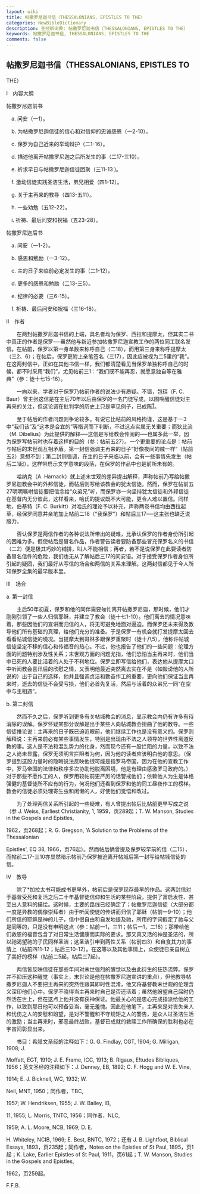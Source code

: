 ```yaml
---
layout: wiki
title: 帖撒罗尼迦书信（THESSALONIANS, EPISTLES TO THE）
categories: NewBibleDictionary
description: 圣经新词典: 帖撒罗尼迦书信（THESSALONIANS, EPISTLES TO THE）
keywords: 帖撒罗尼迦书信, THESSALONIANS, EPISTLES TO THE
comments: false
---
```


## 帖撒罗尼迦书信（THESSALONIANS, EPISTLES TO

THE）

Ⅰ　内容大纲

帖撒罗尼迦前书

　a. 问安（一1）。

　b. 为帖撒罗尼迦信徒的信心和对信仰的忠诚感恩（一2-10）。

　c. 保罗为自己近来的举动辩护（二1-16）。

　d. 描述他离开帖撒罗尼迦之后所发生的事（二17-三10）。

　e. 祈求早日与帖撒罗尼迦信徒团聚（三11-13 )。

　f. 激动信徒实践圣洁生活，弟兄相爱（四1-12）。

　g. 关于主再来的教导（四13-五11）。

　h. 一些劝勉（五12-22）。

　i. 祈祷、最后问安和祝福（五23-28）。

帖撒罗尼迦后书

　a. 问安（一1-2）。

　b. 感恩和勉励（一3-12）。

　c. 主的日子来临前必定发生的事（二1-12）。

　d. 更多的感恩和勉励（二13-三5）。

　e. 纪律的必要（三6-15）。

　f. 祈祷、最后问安和祝福（三16-18）。

Ⅱ　作者

　　在两封帖撒罗尼迦书信的上端，具名者均为保罗、西拉和提摩太，但其实二书中真正的作者是保罗──虽然他与新近参加帖撒罗尼迦宣教工作的两位同工联名发信。在帖前，保罗以第一身单数来称呼自己（二18），而用第三身来称呼提摩太（三2、6）；在帖后，保罗更附上亲笔签名（三17），因此应被视为二5里的“我”。在这两封信中，正如在其他书信一样，我们都清楚看见当保罗单独称呼自己的时候，都不时采用“我们”，尤见帖前三1：“我们既不能再忍，就愿意独自等在雅典”（参：徒十七15-16）。

　　一向以来，学者对于保罗乃帖前作者的说法少有质疑。不错，包珥（F. C. Baur）曾主张这信是在主后70年以后由保罗的一名门徒写成，以图唤醒信徒对主再来的关注，但这论调在批判学的历史上只是罕见例子，已成陈。

　　至于帖后的作者问题则争论较多。有说它比帖前的风格拘谨，这是基于一3中“我们该”及“这本是合宜的”等措词而下判断，不过这点实属无关重要；而狄比流（M. Dibelius）为此提供的解释──这信是写给教会传阅的──也属多此一举，因为保罗写帖前时也存着这样的目的（参：帖前五27）。一个更重要的论点是：帖前与帖后的末世观互相矛盾。第一封信强调主再来的日子“好像夜间的贼一样”（帖前五2）意想不到；第二封则强调，在主的日子来临以前，会有一些事情先发生（帖后二1起），这样带启示文学意味的段落，在保罗的作品中也是前所未有的。

　　哈纳克（A. Harnack）就上述末世观的差异提出解释，声称帖前乃写给帖撒罗尼迦教会中的外邦信徒，而帖后则写给该教会的犹太信徒。然而，保罗在帖前五27明明嘱咐信徒要把信念给“众弟兄”听，而保罗亦一向坚持犹太信徒和外邦信徒在基督内无分彼此，这样看来，哈氏的提议既不大可能，更令人难以置信。同样地，伯基特（F. C. Burkitt）对哈氏的理论予以补充，声称两卷书信均由西拉起草，经保罗同意并亲笔加上帖前二18（“我保罗”）和帖后三17──这主张也缺乏说服力。

　　否认保罗是两信作者的各种说法所带出的疑难，比承认保罗的作者身份所引起的困难为多。假使帖后是冒名作品，作者警告读者要防备那些冒充保罗名义的书信（二2）便是极其巧妙的铺排，叫人不能相信；再者，若不是说保罗在此要读者防备冒名信件的危险，我们也无从了解帖后三17的问安语。对于接受保罗作者身份所引起的疑团，我们最好从写信的场合和两信的关系来理解。这两封信都见于今人所知保罗全集的最早版本里。

Ⅲ　场合

a. 第一封信

　　主后50年初夏，保罗和他的同伴需要匆忙离开帖撒罗尼迦，那时候，他们才刚刚引领了一些人归信耶稣，并建立了教会（徒十七1-10）。他们离去的情况意味着，那些因他们的宣讲而归信的人，将无可避免地面对逼迫，而保罗还未来得及教导他们所有基础的真理，给他们充分的准备。于是保罗一有机会就打发提摩太回去看看帖城信徒的境况。当提摩太到哥林多跟保罗重聚时（徒十八5），他称许帖城信徒坚定不移的信心和传福音的热心。不过，他也报告了他们的一些问题：伦理方面的问题特别涉及性关系；末世观方面的问题尤指，他们恐怕当主再来时，他们当中已死的人要比活着的人处于不利地位。保罗立即写信给他们，表达他从提摩太口中听闻教会喜讯后的欣慰之情，又表明他最近突然离去实在不是（如毁谤他的人所说的）出于自己的选择，他并且强调贞洁和勤奋作工的重要，更向他们保证当主再来时，逝去的信徒不会受亏损，他们必首先复活，然后与活着的众弟兄一同“在空中与主相遇”。

b. 第二封信

　　然而不久之后，保罗听到更多有关帖城教会的消息，显示教会内仍有许多有待消除的误解。保罗怀疑某部分误解是出于某些人向帖城教会扭曲了他的教导。一些信徒推论说：主再来的日子既已迫近眼前，他们继续工作也是没有意义的。保罗则解释说：主再来前必有某些事情发生，特别是出现由不法之人领导的世界性离道反教的事。这人是不法和混乱势力的化身，然而现今还有一股拦阻的力量，以致不法之人尚未显露，保罗无须明言拦阻者为何，因为他的读者应该明白他的意思。（保罗提到这股力量时的隐晦说法反映他很可能是指罗马帝国，因为在他的宣教工作中，罗马帝国的法律和秩序多次协助他脱离困境，他是有理由感激罗马政府的。）对于那些不愿作工的人，保罗用较帖前更严厉的话警戒他们；依赖他人为生是体格强健的基督徒所不应有的行为，何况他们还看到保罗和他的同工昼夜作工的榜样。教会的信徒必须处理寄生虫和闲懒的人，好使他们觉悟和改过。

　　为了处理两信关系所引起的一些疑难，有人曾提出帖后比帖前更早写成之说（参 J. Weiss, Earliest Christianity, 1, 1959，页289起；T. W. Manson, Studies in the Gospels and Epistles,

1962，页268起；R. G. Gregson, 'A Solution to the Problems of the Thessalonian

Epistles', EQ 38, 1966，页76起）。然而帖后确曾提及保罗较早前的信（二15），而帖前二17-三10亦显然暗示帖前乃保罗被迫离开帖城后第一封写给帖城信徒的信。

Ⅳ　教导

　　除了*加拉太书可能成书更早外，帖前后是保罗现存最早的作品。这两封信对于基督受死和复活之后二十年基督徒信仰和生活的某些阶段，提供了富启发性、甚至出人意料的描绘。这时候，主要的路线已经确定了；帖撒罗尼迦信徒（大部分都一度是异教的偶像崇拜者）由于听闻使徒的传讲而归信了耶稣（帖前一9-10）；他们所信的耶稣是神的儿子，信中很自由和自发地提及祂，所用的字词假定了祂与父是同等的，只是没有申明这点（参：帖前一1，三11；帖后一1，二16）；那带给他们救恩的福音包含了对日常生活健康而实际的要求。那又真又活的神是圣洁的，所以祂渴望祂的子民同样圣洁；这圣洁引申到两性关系（帖前四3）和自食其力的事情上（帖前四11-12；帖后三10-12）。在这等以及其他事情上，众使徒已亲自树立了美好的榜样（帖前二5起，帖后三7起）。

　　两信皆反映信徒在那些年间对末世强烈的醒觉以及由此衍生的狂热流弊。保罗并不抑压这种醒觉（事实上，末世论是他在帖撒罗尼迦宣讲的重点），但他教导帖撒罗尼迦人不要把主再来的突然性跟其即时性混淆，他又将基督教末世观的伦理含义深印他们心中。保罗不晓得当主再来时自己是否还活着；虽然他盼望自己届时仍然活在世上，但在这点上他并没有获神保证。他最关心的是忠心完成指派给他的工作，以致到那日他可以预备妥当，毫无羞愧。因此在他笔下，主再来是对丧失亲人和忧伤之人的安慰和盼望，是对不警醒和不守规矩之人的警告，是众人过圣洁生活的激励；当主再来时，邪恶最终战败，基督已成就的救赎工作所确保的胜利也必在宇宙间彰显出来。

　　书目：希腊文圣经的注释如下：G. G. Findlay, CGT, 1904; G. Milligan, 1908; J.

Moffatt, EGT, 1910; J. E. Frame, ICC, 1913; B. Rigaux, E!tudes Bibliques, 1956；英文圣经的注释如下：J. Denney, EB, 1892; C. F. Hogg and W. E. Vine,

1914; E. J. Bicknell, WC, 1932; W.

Neil, MNT, 1950；同作者，TBC,

1957; W. Hendriksen, 1955; J. W. Bailey, IB,

11, 1955; L. Morris, TNTC, 1956；同作者，NLC,

1959; A. L. Moore, NCB, 1969; D. E.

H. Whiteley, NCIB, 1969; E. Best, BNTC, 1972；还有 J. B. Lightfoot, Biblical Essays, 1893，页235起；同作者，Notes on the Epistles of St Paul, 1895，页1起；K. Lake, Earlier Epistles of St Paul, 1911，页61起；T. W. Manson, Studies in the Gospels and Epistles,

1962，页259起。

F.F.B.








